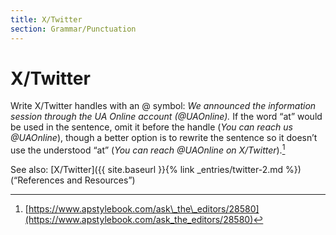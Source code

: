 ```yaml
---
title: X/Twitter
section: Grammar/Punctuation
---
```

# X/Twitter

Write X/Twitter handles with an @ symbol: _We announced the information session through the UA Online account (@UAOnline)._ If the word “at” would be used in the sentence, omit it before the handle (_You can reach us @UAOnline_), though a better option is to rewrite the sentence so it doesn’t use the understood “at” (_You can reach @UAOnline on X/Twitter_).[^22]

See also: [X/Twitter]({{ site.baseurl }}{% link _entries/twitter-2.md %}) (“References and Resources”)

[^22]: [https://www.apstylebook.com/ask\_the\_editors/28580](https://www.apstylebook.com/ask_the_editors/28580)
